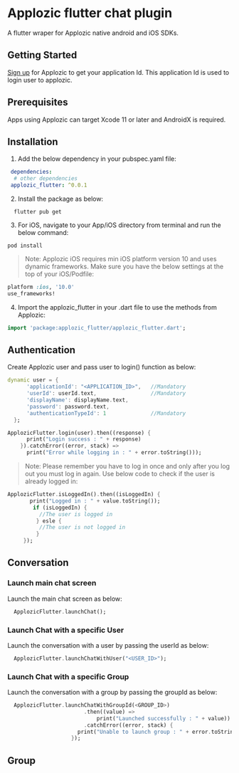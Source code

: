 # Applozic flutter chat plugin
A flutter wraper for Applozic native android and iOS SDKs.

## Getting Started
[Sign up](https://console.applozic.com/login) for Applozic to get your application Id. This application Id is used to login user to applozic.

## Prerequisites
Apps using Applozic can target Xcode 11 or later and AndroidX is required.

## Installation
1) Add the below dependency in your pubspec.yaml file:
```yaml
 dependencies:
  # other dependencies
 applozic_flutter: ^0.0.1
```

2) Install the package as below:
```
  flutter pub get
```

3) For iOS, navigate to your App/iOS directory from terminal and run the below command:
```
pod install
```

> Note: Applozic iOS requires min iOS platform version 10 and uses dynamic frameworks. Make sure you have the below settings at the top of your iOS/Podfile:
```ruby
platform :ios, '10.0'
use_frameworks!
```

4) Import the applozic_flutter in your .dart file to use the methods from Applozic:
```dart
import 'package:applozic_flutter/applozic_flutter.dart';
```

## Authentication
Create Applozic user and pass user to login() function as below:
```dart
dynamic user = {
      'applicationId': "<APPLICATION_ID>",   //Mandatory
      'userId': userId.text,                 //Mandatory
      'displayName': displayName.text,
      'password': password.text,
      'authenticationTypeId': 1              //Mandatory
  };

ApplozicFlutter.login(user).then((response) {
      print("Login success : " + response)
    }).catchError((error, stack) =>
      print("Error while logging in : " + error.toString()));
```

> Note: Please remember you have to log in once and only after you log out you must log in again. Use below code to check if   the user is already logged in:

```dart
ApplozicFlutter.isLoggedIn().then((isLoggedIn) {
       print("Logged in : " + value.toString());
        if (isLoggedIn) {
          //The user is logged in
         } esle {
          //The user is not logged in
         }
     });
```

## Conversation
### Launch main chat screen
Launch the main chat screen as below:
```dart
  ApplozicFlutter.launchChat();
```

### Launch Chat with a specific User
Launch the conversation with a user by passing the userId as below:
```dart
  ApplozicFlutter.launchChatWithUser("<USER_ID>");
```

### Launch Chat with a specific Group
Launch the conversation with a group by passing the groupId as below:
```dart
  ApplozicFlutter.launchChatWithGroupId(<GROUP_ID>)
                        .then((value) =>
                            print("Launched successfully : " + value))
                        .catchError((error, stack) {
                      print("Unable to launch group : " + error.toString());
                    });
```

## Group

